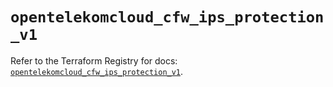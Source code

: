 # `opentelekomcloud_cfw_ips_protection_v1`

Refer to the Terraform Registry for docs: [`opentelekomcloud_cfw_ips_protection_v1`](https://registry.terraform.io/providers/opentelekomcloud/opentelekomcloud/1.36.41/docs/resources/cfw_ips_protection_v1).

